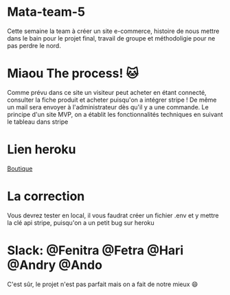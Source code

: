 # Mata-team-5
Cette semaine la team à créer un site e-commerce, histoire de nous mettre dans le bain pour le projet final, travail de groupe et méthodoligie pour ne pas perdre le nord.

# Miaou The process! :cat:
Comme prévu dans ce site un visiteur peut acheter en étant connecté, consulter la fiche produit et acheter puisqu'on a intégrer stripe !
De même un mail sera envoyer à l'administrateur dès qu'il y a une commande.
Le principe d'un site MVP, on a établit les fonctionnalités techniques en suivant le tableau dans stripe

# Lien heroku
[Boutique](https://gentle-waters-46878.herokuapp.com/)

# La correction
Vous devrez tester en local, il vous faudrat créer un fichier .env et y mettre la clé api stripe, puisqu'on a un petit bug sur heroku

# Slack: @Fenitra @Fetra @Hari @Andry @Ando
C'est sûr, le projet n'est pas parfait mais on a fait de notre mieux :smile:
